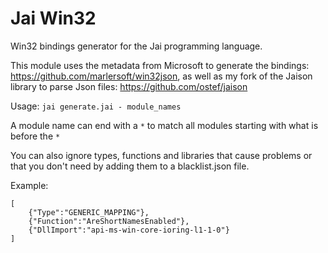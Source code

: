 # Jai Win32
Win32 bindings generator for the Jai programming language.

This module uses the metadata from Microsoft to generate the bindings: https://github.com/marlersoft/win32json, as well as my fork of the Jaison library to parse Json files: https://github.com/ostef/jaison

Usage: `jai generate.jai - module_names`

A module name can end with a `*` to match all modules starting with what is before the `*`

You can also ignore types, functions and libraries that cause problems or that you don't need by adding them to a blacklist.json file.

Example:
```
[
    {"Type":"GENERIC_MAPPING"},
    {"Function":"AreShortNamesEnabled"},
    {"DllImport":"api-ms-win-core-ioring-l1-1-0"}
]
```
